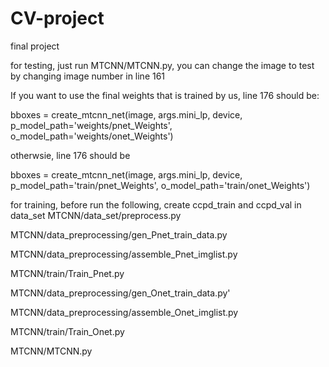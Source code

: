 # CV-project
final project

for testing, just run MTCNN/MTCNN.py, you can change the image to test by changing image number in line 161
  
  If you want to use the final weights that is trained by us, line 176 should be:
  
  bboxes = create_mtcnn_net(image, args.mini_lp, device, p_model_path='weights/pnet_Weights', o_model_path='weights/onet_Weights') 
  
  otherwsie, line 176 should be 
  
  bboxes = create_mtcnn_net(image, args.mini_lp, device, p_model_path='train/pnet_Weights', o_model_path='train/onet_Weights') 


for training, before run the following, create ccpd_train and ccpd_val in data_set
  MTCNN/data_set/preprocess.py
  
  MTCNN/data_preprocessing/gen_Pnet_train_data.py
  
  MTCNN/data_preprocessing/assemble_Pnet_imglist.py
  
  MTCNN/train/Train_Pnet.py
  
  MTCNN/data_preprocessing/gen_Onet_train_data.py'
  
  MTCNN/data_preprocessing/assemble_Onet_imglist.py
  
  MTCNN/train/Train_Onet.py
  
  MTCNN/MTCNN.py
